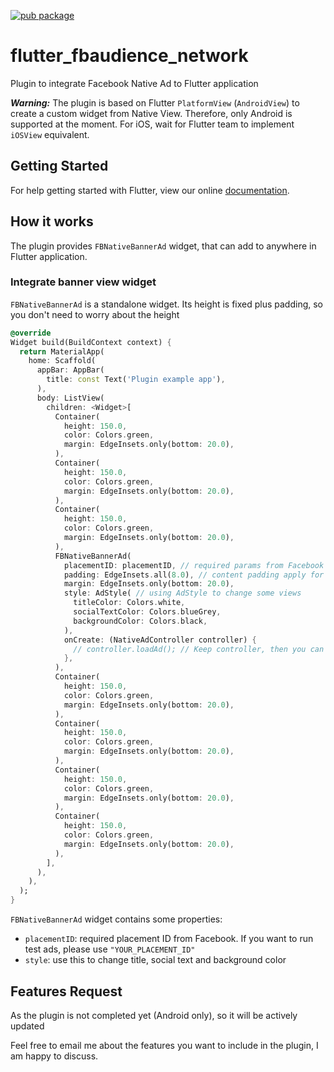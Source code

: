 [![pub package](https://img.shields.io/pub/v/flutter_fbaudience_network.svg)](https://pub.dartlang.org/packages/flutter_fbaudience_network) 


# flutter_fbaudience_network

Plugin to integrate Facebook Native Ad to Flutter application

***Warning:***
The plugin is based on Flutter `PlatformView` (`AndroidView`) to create a custom widget from Native View. Therefore, only Android is supported at the moment.
For iOS, wait for Flutter team to implement `iOSView` equivalent.

## Getting Started

For help getting started with Flutter, view our online [documentation](http://flutter.io/).

## How it works

The plugin provides `FBNativeBannerAd` widget, that can add to anywhere in Flutter application.

### Integrate banner view widget

`FBNativeBannerAd` is a standalone widget. Its height is fixed plus padding, so you don't need to worry about the height

```dart
@override
Widget build(BuildContext context) {
  return MaterialApp(
    home: Scaffold(
      appBar: AppBar(
        title: const Text('Plugin example app'),
      ),
      body: ListView(
        children: <Widget>[
          Container(
            height: 150.0,
            color: Colors.green,
            margin: EdgeInsets.only(bottom: 20.0),
          ),
          Container(
            height: 150.0,
            color: Colors.green,
            margin: EdgeInsets.only(bottom: 20.0),
          ),
          Container(
            height: 150.0,
            color: Colors.green,
            margin: EdgeInsets.only(bottom: 20.0),
          ),
          FBNativeBannerAd(
            placementID: placementID, // required params from Facebook
            padding: EdgeInsets.all(8.0), // content padding apply for native view
            margin: EdgeInsets.only(bottom: 20.0),
            style: AdStyle( // using AdStyle to change some views
              titleColor: Colors.white,
              socialTextColor: Colors.blueGrey,
              backgroundColor: Colors.black,
            ),
            onCreate: (NativeAdController controller) {
              // controller.loadAd(); // Keep controller, then you can re-load the add any time
            },
          ),
          Container(
            height: 150.0,
            color: Colors.green,
            margin: EdgeInsets.only(bottom: 20.0),
          ),
          Container(
            height: 150.0,
            color: Colors.green,
            margin: EdgeInsets.only(bottom: 20.0),
          ),
          Container(
            height: 150.0,
            color: Colors.green,
            margin: EdgeInsets.only(bottom: 20.0),
          ),
          Container(
            height: 150.0,
            color: Colors.green,
            margin: EdgeInsets.only(bottom: 20.0),
          ),
        ],
      ),
    ),
  );
}
````

`FBNativeBannerAd` widget contains some properties:
- `placementID`: required placement ID from Facebook. If you want to run test ads, please use `"YOUR_PLACEMENT_ID"`
- `style`: use this to change title, social text and background color 

## Features Request

As the plugin is not completed yet (Android only), so it will be actively updated

Feel free to email me about the features you want to include in the plugin, I am happy to discuss.
 
